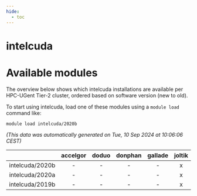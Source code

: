 ```yaml
---
hide:
  - toc
---
```


intelcuda
=========

# Available modules


The overview below shows which intelcuda installations are available per HPC-UGent Tier-2 cluster, ordered based on software version (new to old).

To start using intelcuda, load one of these modules using a `module load` command like:

```shell
module load intelcuda/2020b
```

*(This data was automatically generated on Tue, 10 Sep 2024 at 10:06:06 CEST)*  

| |accelgor|doduo|donphan|gallade|joltik|shinx|skitty|
| :---: | :---: | :---: | :---: | :---: | :---: | :---: | :---: |
|intelcuda/2020b|-|-|-|-|x|-|-|
|intelcuda/2020a|-|-|-|-|x|-|-|
|intelcuda/2019b|-|-|-|-|x|-|-|
